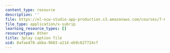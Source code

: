 ```yaml
---
content_type: resource
description: ''
file: https://ol-ocw-studio-app-production.s3.amazonaws.com/courses/7-01sc-fundamentals-of-biology-fall-2011/8afae478abba9b03a214eb9c627724cf_zLGHH9Rwvlw.srt
file_type: application/x-subrip
learning_resource_types: []
resourcetype: Other
title: 3play caption file
uid: 8afae478-abba-9b03-a214-eb9c627724cf
---
```

